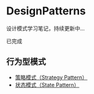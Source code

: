 # DesignPatterns

设计模式学习笔记，持续更新中...

已完成
## 行为型模式
- [策略模式（Strategy Pattern）](./strategy.md)
- [状态模式（State Pattern）](./state.md)
